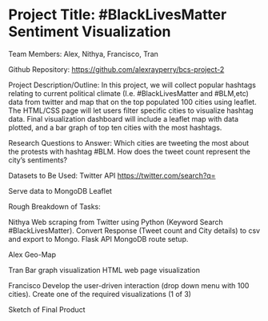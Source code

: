 # Project Title: #BlackLivesMatter Sentiment Visualization

Team Members:  Alex, Nithya, Francisco, Tran

Github Repository: https://github.com/alexrayperry/bcs-project-2

Project Description/Outline: In this project, we will collect popular hashtags relating to current political climate (I.e. #BlackLivesMatter and #BLM,etc) data from twitter and map that on the top populated 100 cities using leaflet. The HTML/CSS page will let users filter specific cities to visualize hashtag data.  Final visualization dashboard will include a leaflet map with data plotted, and a bar graph of top ten cities with the most hashtags. 

Research Questions to Answer: 
Which cities are tweeting the most about the protests with hashtag #BLM.
How does the tweet count represent the city’s sentiments?


Datasets to Be Used: 
Twitter API 
https://twitter.com/search?q=

Serve data to MongoDB
Leaflet


Rough Breakdown of Tasks:

Nithya
Web scraping from Twitter using Python (Keyword Search #BlackLivesMatter).
Convert Response (Tweet count and City details) to csv and export to Mongo.
Flask API MongoDB route setup.

Alex
Geo-Map

Tran
Bar graph visualization
HTML web page visualization 

Francisco
Develop the user-driven interaction (drop down menu with 100 cities).
Create one of the required visualizations (1 of 3)

Sketch of Final Product




